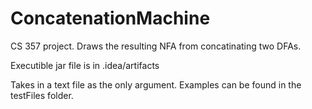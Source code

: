 # ConcatenationMachine
CS 357 project. Draws the resulting NFA from concatinating two DFAs.

Executible jar file is in .idea/artifacts

Takes in a text file as the only argument. Examples can be found in the testFiles folder.
